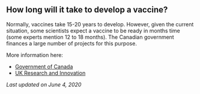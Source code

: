 ## How long will it take to develop a vaccine?

Normally, vaccines take 15-20 years to develop. However, given the current situation, some scientists expect a vaccine to be ready in months time (some experts mention 12 to 18 months). The Canadian government finances a large number of projects for this purpose.

More information here:

- [Government of Canada](https://www.canada.ca/en/institutes-health-research/news/2020/03/government-of-canada-funds-49-additional-covid-19-research-projects-details-of-the-funded-projects.html)
- [UK Research and Innovation](https://coronavirusexplained.ukri.org/en/article/vdt0005/)

_Last updated on June 4, 2020_

